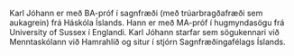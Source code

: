 Karl Jóhann er með BA-próf í sagnfræði (með trúarbragðafræði sem aukagrein) frá Háskóla Íslands. Hann er með MA-próf í hugmyndasögu frá University of Sussex í Englandi. Karl Jóhann starfar sem sögukennari við Menntaskólann við Hamrahlíð og situr í stjórn Sagnfræðingafélags Íslands.
